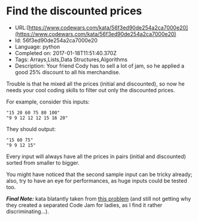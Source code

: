 # Find the discounted prices

 - URL:[https://www.codewars.com/kata/56f3ed90de254a2ca7000e20](https://www.codewars.com/kata/56f3ed90de254a2ca7000e20)
 - Id: 56f3ed90de254a2ca7000e20
 - Language: python
 - Completed on: 2017-01-18T11:51:40.370Z
 - Tags: Arrays,Lists,Data Structures,Algorithms
 - Description:
Your friend Cody has to sell a lot of jam, so he applied a good 25% discount to all his merchandise.

Trouble is that he mixed all the prices (initial and discounted), so now he needs your cool coding skills to filter out only the discounted prices.

For example, consider this inputs:
```
"15 20 60 75 80 100"
"9 9 12 12 12 15 16 20"
```
They should output:
```
"15 60 75"
"9 9 12 15"
```
Every input will always have all the prices in pairs (initial and discounted) sorted from smaller to bigger.

You might have noticed that the second sample input can be tricky already; also, try to have an eye for performances, as huge inputs could be tested too.

***Final Note:*** kata blatantly taken from [this problem](https://code.google.com/codejam/contest/8274486/dashboard) (and still not getting why they created a separated Code Jam for ladies, as I find it rather discriminating...).
